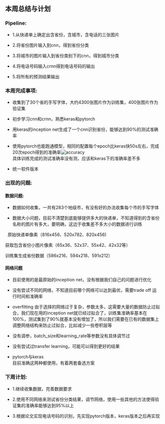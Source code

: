 ## 本周总结与计划

### Pipeline:
 - 1.从快递单上确定出含省份，含城市，含电话的三张图片

 - 2.将省份图片输入到cnn，得到省份分类

 - 3.将城市的图片输入到省份类别下的cnn，得到城市分类

 - 4.将电话号码输入crnn得到电话号码的输出

 - 5.将所有的预测结果输出

### 本周完成事项:
 - 收集到了30个省的手写字体，大约4300张图片作为训练集，400张图片作为验证集

 - 初步学习cnn和crnn，熟悉keras和pytorch

 - 用keras的inception net生成了一个cnn识别省份，能够达到90%的测试准确率

 - 使用pytorch也能跑通模型，相同的配置每个epoch比keras快50s左右，完成20次epoch得到的准确率![accuracy](http://upload-images.jianshu.io/upload_images/3623720-6f0cb23f73731484.png?imageMogr2/auto-orient/strip%7CimageView2/2/w/1240)  
 具体训练完成的测试准确率没有测，应该和keras下的准确率差不多

 - 统一软件版本

### 出现的问题:

#### 数据问题:
  - 数据如何收集，一共有283个地级市，有没有好的办法收集每个市的手写字体

  - 数据大小问题，目前不清楚到底能够提供多大的快递单，不知道得到的含省份名称的图片有多大，要明确，这边于收集差不多大小的数据进行训练  

   原始快递单像素（816x456、520x782、820x456)

   获取包含省份小图片像素（65x36、52x37、55x42、42x32等）  

   训练集生成省份数据（586x216、594x218、591x212）  

 #### 网络问题
  - 目前使用的是最原始的inception net，没有根据我们自己的问题进行优化

  - 没有尝试不同的网络，不知道目前哪个网络可以达到最优，需要trade off 运行时间和准确率

  - overfitting 由于选择的网络过于复杂，参数太多，这需要大量的数据防止过拟合，我们现在用的inception net就已经过拟合了，训练集准确率基本在100%，测试集到了90%就基本没有增加了，所以我们需要在已有的数据集上调整网络结构来防止过拟合，比如减少一些卷积层等

  - 没有调参，batch_size和learning_rate等参数没有具体调节过

  - 没有尝试过transfer learning，可能可以得到更好的结果

 - pytorch与keras  
    目前准确这两种都使用，有着两套备选方案

### 下周计划:
 - 1.继续收集数据，完善数据要求

 - 2.使用不同网络来测试省份分类结果，调节网络，使用一些其他的方法使得验证集的准确率能够达到95%以上

 - 3.根据论文实现电话号码的识别，先实现pytorch版本，keras版本之后再实现
